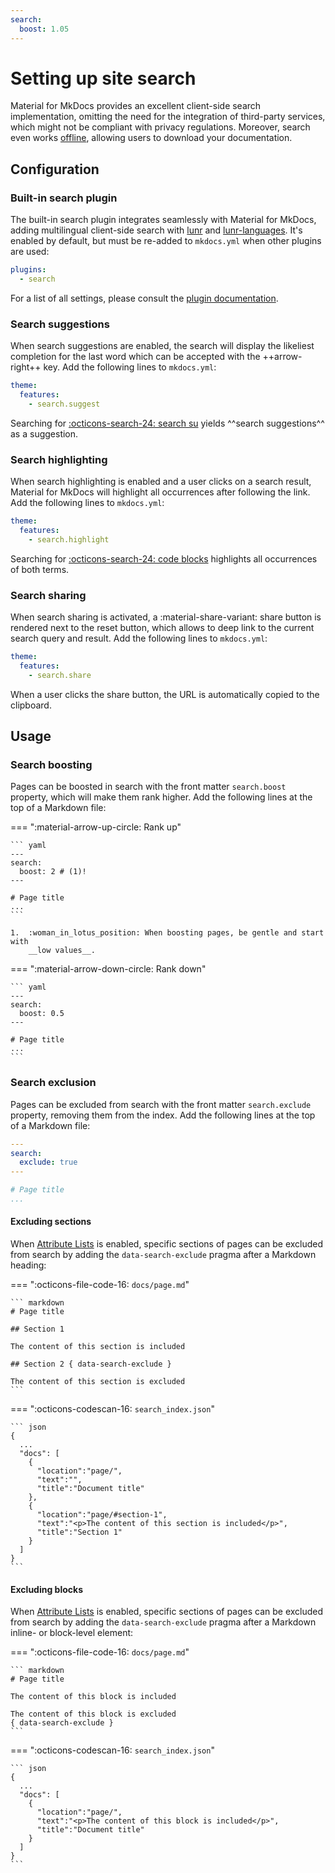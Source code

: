 ```yaml
---
search:
  boost: 1.05
---
```


# Setting up site search

Material for MkDocs provides an excellent client-side search implementation,
omitting the need for the integration of third-party services, which might
not be compliant with privacy regulations. Moreover, search even works
[offline], allowing users to download your documentation.

  [offline]: building-for-offline-usage.md

## Configuration

### Built-in search plugin

<!-- md:version 0.1.0 -->
<!-- md:plugin -->

The built-in search plugin integrates seamlessly with Material for MkDocs,
adding multilingual client-side search with [lunr] and [lunr-languages]. It's
enabled by default, but must be re-added to `mkdocs.yml` when other plugins
are used:

``` yaml
plugins:
  - search
```

For a list of all settings, please consult the [plugin documentation].

  [plugin documentation]: ../../documentation/plugins/search.md

  [lunr]: https://lunrjs.com
  [lunr-languages]: https://github.com/MihaiValentin/lunr-languages

### Search suggestions

<!-- md:version 7.2.0 -->
<!-- md:feature -->
<!-- md:flag experimental -->

When search suggestions are enabled, the search will display the likeliest
completion for the last word which can be accepted with the ++arrow-right++ key.
Add the following lines to `mkdocs.yml`:

``` yaml
theme:
  features:
    - search.suggest
```

Searching for [:octicons-search-24: search su][Search suggestions example]
yields ^^search suggestions^^ as a suggestion.

  [Search suggestions example]: ?q=search+su

### Search highlighting

<!-- md:version 7.2.0 -->
<!-- md:feature -->
<!-- md:flag experimental -->

When search highlighting is enabled and a user clicks on a search result,
Material for MkDocs will highlight all occurrences after following the link.
Add the following lines to `mkdocs.yml`:

``` yaml
theme:
  features:
    - search.highlight
```

Searching for [:octicons-search-24: code blocks][Search highlighting example]
highlights all occurrences of both terms.

  [Search highlighting example]: ../../documentation/reference/code-blocks.md?h=code+blocks

### Search sharing

<!-- md:version 7.2.0 -->
<!-- md:feature -->

When search sharing is activated, a :material-share-variant: share button is
rendered next to the reset button, which allows to deep link to the current
search query and result. Add the following lines to `mkdocs.yml`:

``` yaml
theme:
  features:
    - search.share
```

When a user clicks the share button, the URL is automatically copied to the
clipboard.

## Usage

### Search boosting

<!-- md:version 8.3.0 -->
<!-- md:flag metadata -->

Pages can be boosted in search with the front matter `search.boost` property,
which will make them rank higher. Add the following lines at the top of a
Markdown file:

=== ":material-arrow-up-circle: Rank up"

    ``` yaml
    ---
    search:
      boost: 2 # (1)!
    ---

    # Page title
    ...
    ```

    1.  :woman_in_lotus_position: When boosting pages, be gentle and start with
        __low values__.

=== ":material-arrow-down-circle: Rank down"

    ``` yaml
    ---
    search:
      boost: 0.5
    ---

    # Page title
    ...
    ```

### Search exclusion

<!-- md:version 9.0.0 -->
<!-- md:flag metadata -->
<!-- md:flag experimental -->

Pages can be excluded from search with the front matter `search.exclude`
property, removing them from the index. Add the following lines at the top of a
Markdown file:

``` yaml
---
search:
  exclude: true
---

# Page title
...
```

#### Excluding sections

When [Attribute Lists] is enabled, specific sections of pages can be excluded
from search by adding the `data-search-exclude` pragma after a Markdown
heading:

=== ":octicons-file-code-16: `docs/page.md`"

    ``` markdown
    # Page title

    ## Section 1

    The content of this section is included

    ## Section 2 { data-search-exclude }

    The content of this section is excluded
    ```

=== ":octicons-codescan-16: `search_index.json`"

    ``` json
    {
      ...
      "docs": [
        {
          "location":"page/",
          "text":"",
          "title":"Document title"
        },
        {
          "location":"page/#section-1",
          "text":"<p>The content of this section is included</p>",
          "title":"Section 1"
        }
      ]
    }
    ```

  [Attribute Lists]: extensions/python-markdown.md#attribute-lists

#### Excluding blocks

When [Attribute Lists] is enabled, specific sections of pages can be excluded
from search by adding the `data-search-exclude` pragma after a Markdown
inline- or block-level element:

=== ":octicons-file-code-16: `docs/page.md`"

    ``` markdown
    # Page title

    The content of this block is included

    The content of this block is excluded
    { data-search-exclude }
    ```

=== ":octicons-codescan-16: `search_index.json`"

    ``` json
    {
      ...
      "docs": [
        {
          "location":"page/",
          "text":"<p>The content of this block is included</p>",
          "title":"Document title"
        }
      ]
    }
    ```
